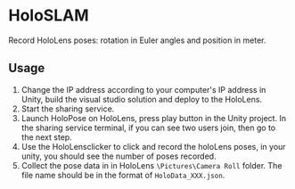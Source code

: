 # HoloSLAM

Record HoloLens poses: rotation in Euler angles and position in meter.

## Usage

1. Change the IP address according to your computer's IP address in Unity, build the visual studio solution and deploy to the HoloLens.
2. Start the sharing service.
3. Launch HoloPose on HoloLens, press play button in the Unity project. In the sharing service terminal, if you can see two users join, then go to the next step.
4. Use the HoloLensclicker to click and record the holoLens poses, in your unity, you should see the number of poses recorded.
5. Collect the pose data in in HoloLens `\Pictures\Camera Roll` folder. The file name should be in the format of `HoloData_XXX.json`.
